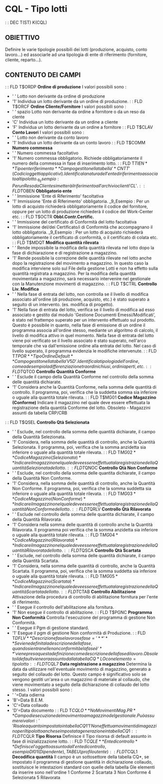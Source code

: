 # CQL - Tipo lotti
 :  : DEC T(ST) K(CQL)
## OBIETTIVO
Definire le varie tipologie possibili dei lotti (produzione, acquisto, conto lavoro...) ed associarle ad una tipologia di ente di riferimento (fornitore, cliente, reparto...).
## CONTENUTO DEI CAMPI
 :  : FLD T$ORDP **Ordine di produzione**
I valori possibili sono : 
- ' '  Lotto non derivante da ordine di produzione
- '1'  Individua un lotto derivante da un ordine di produzione.
 :  : FLD T$ORCF **Ordine Cliente/Fornitore**
I valori possibili sono : 
- ' '  spazio  Lotto non derivante da ordine a fornitore o da un reso da clente
- 'C'  Individua un lotto derivante da un ordine a cliente
- 'F'  Individua un lotto derivante da un ordine a fornitore
 :  : FLD T$CLAV **Conto Lavori**
I valori possibili sono : 
- ' '  Lotto non derivante da conto lavoro
- '1'  Individua un lotto derivante da un conto lavoro
 :  : FLD T$COMM **Numero commessa**
- ' '  Numero commessa facoltativo
- '1'  Numero commessa obbligatorio. Richiede obbligatoriamente il numero della commessa in fase di inserimento lotto.
 :  : FLD T$TIEN **Tipo ente riferimento**
Campo gestito nella tabella '*CNTT' (Codici oggetti applicativi). Identifica la natura dell'ente di riferimento associato al tipo lotto.
_9_Esempio :  Per un Reso da Cliente si metterà il riferimento all'archivio clienti 'CL'.
 :  : FLD T$OBEN **Obbligatorio ente**
- ' '  Immissione 'Ente di Riferimento' facoltativa
- '1'  Immissione 'Ente di Riferimento' obbligatoria.
_9_Esempio :  Per un lotto di acquisto richiederà obbligatoriamente il codice del fornitore, oppure per un lotto di produzione richiederà il codice del Work-Center etc.
 :  : FLD T$OCTR **Obbl.Contr.Certific.**
- ' '  Immissione del certificato di Conformità del lotto facoltativa
- '1'  Immissione del/dei Certificato/i di Conformità che accompagnano il lotto obbligatoria.
_9_Esempio :  Per un lotto di acquisto richiederà obbligatoriamente il certificato di conformità, o il certificato di colata etc.
 :  : FLD T$MDQT **Modifica quantità rilevata**
- ' '  Rende impossibile la modifica della quantità rilevata nel lotto dopo la fase di dichiarazione e di registrazione a magazzino.
- '1'  Rende possibile la correzione delle quantità rilevate nel lotto anche dopo la registrazione del movimento a magazzino. In questo caso la modifica interviene solo sul File della gestione Lotti e non ha effetto sulla quantità registrata a magazzino. Per la modifica della quantità movimentata a magazzino, sarà necessario intervenire nel gestionale con la Manutenzione movimenti di magazzino.
 :  : FLD T$CTRL **Controllo Liv. Modifica**
- ' '  Nella fase di entrata del lotto, non controlla se il livello di modifica associato all'ordine (di produzione, acquisto, etc.) è stato superato a seguito di un intervento. (es. modifica di progetto).
- '1'  Nella fase di entrata del lotto, verifica se il livello di modifica ad esso associato e gestito dal modulo 'Gestione Documenti Emessi/Modificati', è stato nel frattempo superato per un intervento effettuato sul prodotto. Questo è possibile in quanto, nella fase di emissione di un ordine il programma associa all'ordine stesso, mediante un algoritmo di calcolo, il livello di modifica attivo in quel momento. Nella fase di entrata del lotto viene poi verificato se il livello associato è stato superato, nell'arco temporale che va dall'emissione ordine alla entrata del lotto.
Nel caso di livello superato, il programma evidenzia le modifiche intervenute.
 :  : FLD T$TPOR **Tipo Ordine Default**
Campo gestito nella tabella 'V5D'.
Identifica la tipologia dell'ordine, come ad esempio la differenziazione tra ordini chiusi, ordini aperti, etc.
 :  : FLD T$QTCO **Controllo Quantità Conforme**
- ' '  Esclude il campo della Quantità Conforme nel controllo della somma delle quantità dichiarate.
- '1'  Considera anche la Quantità Conforme, nella somma delle quantità di controllo. Il programma, poi, verifica che la suddetta somma sia inferiore o uguale alla quantità totale rilevata.
 :  : FLD T$MG01 **Codice Magazzino (Conforme)**
Indicare il magazzino nel quale deve essere effettuata la registrazione della quantità Conforme del lotto.
Obsoleto - Magazzini assunti da tabella CRP/CRB

 :  : FLD T$QSEL **Controllo Qtà Selezionata**
- ' '  Esclude, nel controllo della somma delle quantità dichiarate, il campo della Quantità Selezionata.
- '1'  Considera, nella somma delle quantità di controllo, anche la Quantità Selezionata. Il programma, poi, verifica che la somma anzidetta sia inferiore o uguale alla quantità totale rilevata.
 :  : FLD T$MG02 **Codice Magazzino (Selezionata)**
Indicare il magazzino nel quale deve essere effettuata la registrazione della Quantità Selezionata del lotto.
 :  : FLD T$QNOC **Controllo Qtà Non Conforme**
- ' '  Esclude, nel controllo della somma delle quantita dichiarate, il campo della Quantità Non Conforme.
- '1'  Considera, nella somma delle quantità di controllo, anche la Quantità Non Conforme. Il programma, poi, verifica che la somma suddetta sia inferiore o uguale alla quantità totale rilevata.
 :  : FLD T$MG03 **Codice Magazzino (Non Conforme)**
Indicare il magazzino nel quale deve essere effettuata la registrazione della Quantità Non Conforme del lotto.
 :  : FLD T$QRLV **Controllo Qtà Rilavorata**
- ' '  Esclude nel controllo della somma delle quantita dichiarate, il campo della Quantità Rilavorata.
- '1'  Considera nella somma delle quantità di controllo anche la Quantità Rilavorata. Il programma poi verifica che la somma anzidetta sia inferiore o uguale alla quantità totale rilevata.
 :  : FLD T$MG04 **Codice Magazzino (Rilavorata)**
Indicare il magazzino nel quale deve essere effettuata la registrazione della Quantità Rilavorata del lotto.
 :  : FLD T$QSCA **Controllo Qtà Scartata**
- ' '  Esclude, nel controllo della somma delle quantità dichiarate, il campo della Quantità Scartata.
- '1'  Considera, nella somma delle quantità di controllo, anche la Quantità Scartata. Il programma, poi, verifica che la somma suddetta sia inferiore o uguale alla quantità totale rilevata.
 :  : FLD T$MG05 **Codice Magazzino (Scartata)**
Indicare il magazzino nel quale deve essere effettuata la registrazione della Quantità Scartata del lotto.
 :  : FLD T$CTAB **Controllo Abilitazione**
Attivazione della procedura di controllo di abilitazione fornitura per l'ente di riferimento.
- ' '  Esegue il controllo dell'abilitazione alla fornitura.
- '1'  Non esegue il controllo di abilitazione.
 :  : FLD T$PGNC **Programma Non Conformità**
Controlla l'esecuzione del programma di gestione Non Conformità.
- ' '  Esegue il Pgm di gestione standard.
- '1'  Esegue il pgm di gestione Non conformità di Produzione.
 :  : FLD T$DFLV **Descrizione fase lavoro se fase = '**'**
Se viene definita la descrizione della fase, quando si entra nelle non conformità e la fase è '**' viene presa questa definizione come descrizione della fase di lavoro.
Obsoleto il default viene ora assunto dalla tabella CQ*LO con elemento = tipo lotto
 :  : FLD T$CQL7 **Data registrazione a magazzino**
Determina la data da utilizzare nell'eventuale movimento di magazzino, generato a seguito del collaudo del lotto.
Questo campo è significativo solo se vengono gestiti un'area o un magazzino di materiale al collaudo, che viene movimentato a seguito della dichiarazione di collaudo del lotto stesso. I valori possibili sono : 
- ' '=Data odierna
- 'B'=Data B.E.M.
- 'C'=Data collaudo
- 'D'=Data documento
 :  : FLD T$CQLO **No Movimenti Mag. PR**
Campo di esecuzione del movimento a magazzino del gestionale.
Può assumere i valori : 
' '  Risale a quanto impostato in tabella CQ1
'1'  Non effettua movimenti di magazzino per il tipo lotto anche se impostata generazione   in tabella CQ1
 :  : FLD T$CQLR **Tipo Risorsa**
Definisce il Tipo risorsa di default assunto in fase di inizializzazione lotto.
 :  : FLD T$CQLE **Ente di controllo**
Definisce l'oggetto assunto dall' ente di controllo, esempio DI01(Dipendente), TAB£U(profilo utente)
 :  : FLD T$CQL1 **Decodifica quantità**
Il campo è un sottosettore della tabella CQ*, se impostato il programma di gestione quantità
in dichiarazione collaudo, sostituisce le intestazioni standard con quelle della tabella
Gle elementi da inserire sono nell'ordine
1  Conforme
2  Scartata
3  Non Conforme
4  Selezionata
5  Rilavorata

